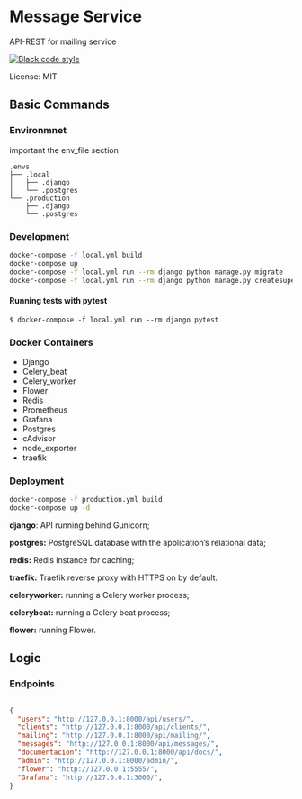 # Message Service

API-REST for mailing service

[![Black code style](https://img.shields.io/badge/code%20style-black-000000.svg)](https://github.com/ambv/black)

License: MIT

## Basic Commands

### Environmnet


important the env_file section

```
.envs
├── .local
│   ├── .django
│   └── .postgres
└── .production
    ├── .django
    └── .postgres
```

### Development

```bash
docker-compose -f local.yml build
docker-compose up
docker-compose -f local.yml run --rm django python manage.py migrate
docker-compose -f local.yml run --rm django python manage.py createsuperuser
```

#### Running tests with pytest

    $ docker-compose -f local.yml run --rm django pytest

### Docker Containers


- Django
- Celery_beat
- Celery_worker
- Flower
- Redis
- Prometheus
- Grafana
- Postgres
- cAdvisor
- node_exporter
- traefik

### Deployment


```bash
docker-compose -f production.yml build
docker-compose up -d
```

**django**: API running behind Gunicorn;

**postgres:** PostgreSQL database with the application’s relational data;

**redis:** Redis instance for caching;

**traefik:** Traefik reverse proxy with HTTPS on by default.

**celeryworker:** running a Celery worker process;

**celerybeat:** running a Celery beat process;

**flower:** running Flower.




## Logic

### Endpoints

```json

{
  "users": "http://127.0.0.1:8000/api/users/",
  "clients": "http://127.0.0.1:8000/api/clients/",
  "mailing": "http://127.0.0.1:8000/api/mailing/",
  "messages": "http://127.0.0.1:8000/api/messages/",
  "documentacion": "http://127.0.0.1:8000/api/docs/",
  "admin": "http://127.0.0.1:8000/admin/",
  "flower": "http://127.0.0.1:5555/",
  "Grafana": "http://127.0.0.1:3000/",
}
```
